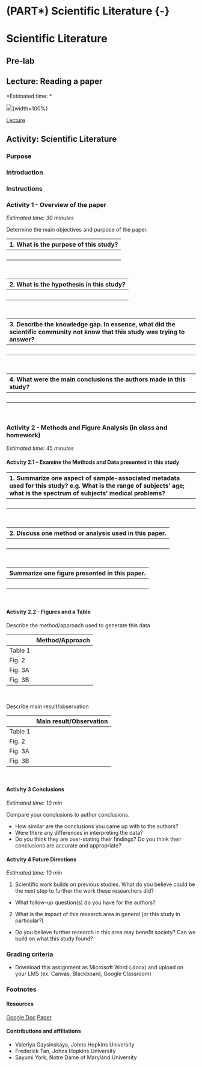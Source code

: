 
# (PART\*) Scientific Literature {-}

<!-- Set up code of OTTR Book-->



# Scientific Literature

## Pre-lab

## Lecture: Reading a paper

*Estimated time: *

![](resources/images/scientific-literature_files/figure-docx//1nGKvSYGHJu0JZLMWZiFu_iGLIC16IKlnWsVyNyjdyek_g35f391192_00.png){width=100%}

[Lecture](https://docs.google.com/presentation/d/1uuuAbg_rcfCVohaVrrxfUfszwTDqigzg34qEWfTNeR0/edit#slide=id.g35f391192_00)


## Activity: Scientific Literature

### Purpose

### Introduction

### Instructions

### Activity 1 - Overview of the paper

*Estimated time: 30 minutes*

Determine the main objectives and purpose of the paper. 

|1. What is the purpose of this study?  |
|:--|
| <br> |
<br>

|2. What is the hypothesis in this study?  |
|:--|
| <br> |
<br>

|3. Describe the knowledge gap. In essence, what did the scientific community not know that this study was trying to answer?|
|:--|
| <br> |
<br>

|4. What were the main conclusions the authors made in this study?|
|:--|
| <br> |
<br>

### Activity 2 - Methods and Figure Analysis (in class and homework)

*Estimated time: 45 minutes*

#### Activity 2.1 – Examine the Methods and Data presented in this study

|1. Summarize one aspect of sample-associated metadata used for this study? e.g. What is the range of subjects’ age; what is the spectrum of subjects’ medical problems?|
|:--|
| <br> |
<br>

|2. Discuss one method or analysis used in this paper.|
|:--|
| <br> |
<br>

|Summarize one figure presented in this paper.|
|:--|
| <br> |
<br>

#### Activity 2.2 - Figures and a Table


Describe the method/approach used to generate this data

|                  |Method/Approach|
|:-----------------|----:|
|Table 1          || 
|Fig. 2     ||
|Fig. 3A       | | 
|Fig. 3B   | |
<br>

Describe main result/observation 

|                  |Main result/Observation|
|:-------|----:|
|Table 1          || 
|Fig. 2     ||
|Fig. 3A       | | 
|Fig. 3B   | |
<br>

#### Activity 3 Conclusions

*Estimated time: 10 min* 

Compare your conclusions to author conclusions. 
- How similar are the conclusions you came up with to the authors? 
- Were there any differences in interpreting the data? 
- Do you think they are over-stating their findings? Do you think their conclusions are accurate and appropriate?

#### Activity 4 Future Directions

*Estimated time: 10 min* 

1. Scientific work builds on previous studies. What do you believe could be the next step to further the work these researchers did?
- What follow-up question(s) do you have for the authors?


2. What is the impact of this research area in general (or this study in particular?)
- Do you believe further research in this area may benefit society? Can we build on what this study found?


### Grading criteria

- Download this assignment as Microsoft Word (.docx) and upload on your LMS (ex. Canvas, Blackboard, Google Classroom)

### Footnotes

#### Resources

[Google Doc](https://docs.google.com/document/d/1Mg9DGVk0EsSfYwl8VsRHb-_QdtZqiBmhWvbhUWkQERc/edit?usp=sharing)
[Paper](https://drive.google.com/file/d/1_0Q8Wqvj2AGLAvhkfwaRB_5sYKLSr0Tx/view?usp=sharing)

#### Contributions and affiliations

- Valeriya Gaysinskaya, Johns Hopkins University
- Frederick Tan, Johns Hopkins University
- Sayumi York, Notre Dame of Maryland University



